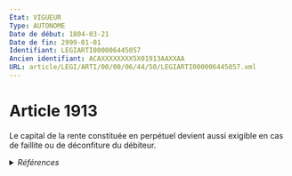 ```yaml
---
État: VIGUEUR
Type: AUTONOME
Date de début: 1804-03-21
Date de fin: 2999-01-01
Identifiant: LEGIARTI000006445057
Ancien identifiant: ACAXXXXXXXX5X01913AAXXAA
URL: article/LEGI/ARTI/00/00/06/44/50/LEGIARTI000006445057.xml
---
```


<h1>Article 1913</h1>

Le capital de la rente constituée en perpétuel devient aussi exigible en cas de
faillite ou de déconfiture du débiteur.


<details>
  <summary><em>Références</em></summary>

  <h2>Références faites par l'article</h2>
  
  <ul>
    <li>
      CREATION source Loi 1804-03-09 promulguée le 19 mars 1804
    </li>
  </ul>
</details>
